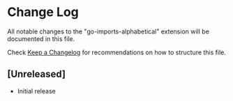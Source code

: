 # Change Log

All notable changes to the "go-imports-alphabetical" extension will be documented in this file.

Check [Keep a Changelog](http://keepachangelog.com/) for recommendations on how to structure this file.

## [Unreleased]

- Initial release